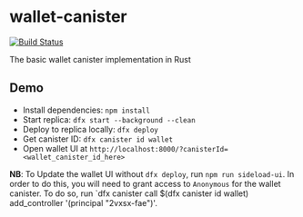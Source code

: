 # wallet-canister

[![Build Status](https://github.com/dfinity-lab/wallet-canister/workflows/build/badge.svg)](https://github.com/dfinity-lab/wallet-canister/actions?query=workflow%3Abuild)

The basic wallet canister implementation in Rust


## Demo

- Install dependencies: `npm install`
- Start replica: `dfx start --background --clean`
- Deploy to replica locally: `dfx deploy`
- Get canister ID: `dfx canister id wallet`
- Open wallet UI at `http://localhost:8000/?canisterId=<wallet_canister_id_here>`


**NB**: To Update the wallet UI without `dfx deploy`, run `npm run sideload-ui`. In order to do this, you will need to grant access to `Anonymous` for the wallet canister. To do so, run `dfx canister call $(dfx canister id wallet) add_controller '(principal "2vxsx-fae")'.